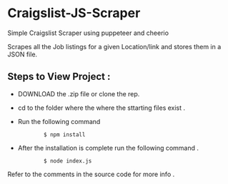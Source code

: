 # Craigslist-JS-Scraper
Simple Craigslist Scraper using puppeteer and cheerio

Scrapes all the Job listings for a given Location/link and stores them in a JSON file.

## Steps to View Project :

- DOWNLOAD the .zip file or clone the rep.
- cd to the folder where the where the sttarting files exist .
- Run the following command

              $ npm install
- After the installation is complete run the following command .

              $ node index.js


Refer to the comments in the source code for more info . 
